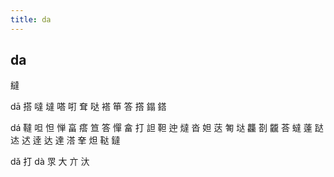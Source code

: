 ```yaml
---
title: da
---
```


## da
繨


dā
搭
噠
墶
嗒
咑
耷
哒
褡
笚
答
撘
鎉
鎝




dá
韃
呾
怛
惮
畗
瘩
笪
答
憚
畣
打
詚
靼
迚
燵
沓
妲
荙
匒
垯
龘
剳
龖
荅
蟽
薘
跶
迏
迖
逹
达
達
溚
羍
炟
鞑
鐽














dǎ
打
dà
眔
大
亣
汏
